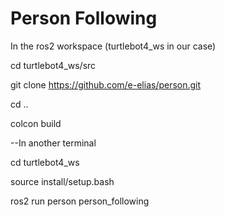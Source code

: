# Person Following

In the ros2 workspace (turtlebot4_ws in our case)

cd turtlebot4_ws/src

git clone https://github.com/e-elias/person.git

cd ..

colcon build

--In another terminal

cd turtlebot4_ws 

source install/setup.bash

ros2 run person person_following
